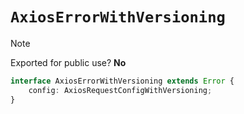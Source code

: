 # `AxiosErrorWithVersioning`

> [!NOTE]
> Exported for public use? **No**

```typescript
interface AxiosErrorWithVersioning extends Error {
    config: AxiosRequestConfigWithVersioning;
}
```